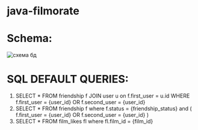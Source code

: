 # java-filmorate
# Schema:
![схема бд](..%2F..%2FDownloads%2F%D1%81%D1%85%D0%B5%D0%BC%D0%B0%20%D0%B1%D0%B4)
# SQL DEFAULT QUERIES:

1. SELECT * FROM friendship f JOIN user u on f.first_user = u.id WHERE f.first_user = {user_id} OR f.second_user = {user_id}
2. SELECT * FROM friendship f where f.status = {friendship_status} and ( f.first_user = {user_id} OR f.second_user = {user_id} )
3. SELECT * FROM film_likes fl where fl.film_id = {film_id}
